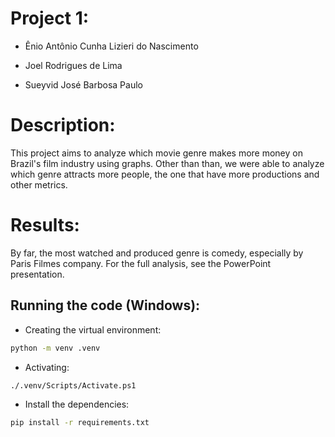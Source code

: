 # Project 1:
* Ênio Antônio Cunha Lizieri do Nascimento

* Joel Rodrigues de Lima

* Sueyvid José Barbosa Paulo

# Description:
This project aims to analyze which movie genre makes more money on Brazil's film industry using graphs. Other than than, we were able to analyze which genre attracts more people, the one that have more productions and other metrics.

# Results:
By far, the most watched and produced genre is comedy, especially by Paris Filmes company. For the full analysis, see the PowerPoint presentation.

## Running the code (Windows):
* Creating the virtual environment:
```bash
python -m venv .venv
```
* Activating:
```bash
./.venv/Scripts/Activate.ps1
```
* Install the dependencies:
```bash
pip install -r requirements.txt
```

